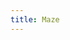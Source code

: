 ```yaml
---
title: Maze
---
```

<style>
	canvas {
		width: 100%;
		height: auto;
	}
/*	@media only screen and (max-width: 600px){
		canvas {
			width: auto;
			height: auto;
			border-style: solid;
			border-width: 10px;
			border-color: rgba(255, 0, 0, 1.0);
		}
	}*/
</style>

<div align="center">
	<canvas id="maze" width="600px" height="300px"></canvas>
</div>
<script>
	var canvas = document.getElementById("maze");
	var ctx = canvas.getContext("2d");
	// var ctx = $("#maze").getContext("2d"); // ?

	function Line(x1, y1, x2, y2){
		ctx.moveTo(x1, y1);
		ctx.lineTo(x2, y2);
		ctx.stroke();
	}

	function RadialGradient(x1, y1, x2, y2, r1, r2){
		var grd = ctx.createRadialGradient(x1, y1, r1, x2, y2, r2);
		grd.addColorStop(0, "#e8e8e8");
		grd.addColorStop(1, "#252525");

		ctx.fillStyle = grd;
		ctx.fillRect(0, 0, canvas.width, canvas.height);
	}

	function Maze(){

	}

	function Draw(){
		ctx.fillStyle = "#e8e8e8";
		ctx.fillRect(0, 0, canvas.width, canvas.height);

		//Line(0, 0, canvas.width, canvas.height);

		RadialGradient(canvas.width / 2, canvas.height / 2, canvas.width / 2, canvas.height / 2, canvas.height / 3, canvas.width);

		Maze();

	}
	Draw();
</script>
